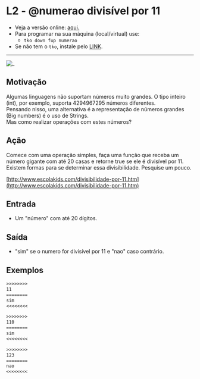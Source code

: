 # L2 - @numerao divisível por 11

- Veja a versão online: [aqui.](https://github.com/qxcodefup/arcade/blob/master/base/numerao/Readme.md)
- Para programar na sua máquina (local/virtual) use:
  - `tko down fup numerao`
- Se não tem o `tko`, instale pelo [LINK](https://github.com/senapk/tko#tko).

---

![_](https://raw.githubusercontent.com/qxcodefup/arcade/master/base/numerao/cover.jpg)

## Motivação

Algumas linguagens não suportam números muito grandes. O tipo inteiro (int), por exemplo, suporta 4294967295 números diferentes.  
Pensando nisso, uma alternativa é a representação de números grandes (Big numbers) é o uso de Strings.  
Mas como realizar operações com estes números?

## Ação

Comece com uma operação simples, faça uma função que receba um número gigante com até 20 casas e retorne true se ele é divisível por 11.  
Existem formas para se determinar essa divisibilidade. Pesquise um pouco.

[http://www.escolakids.com/divisibilidade-por-11.htm](http://www.escolakids.com/divisibilidade-por-11.htm)  

## Entrada

* Um "número" com até 20 dígitos.

## Saída

* "sim" se o numero for divisível por 11 e "nao" caso contrário.  

## Exemplos

``` txt
>>>>>>>>
11
========
sim
<<<<<<<<

>>>>>>>>
110
========
sim
<<<<<<<<

>>>>>>>>
123
========
nao
<<<<<<<<
```
